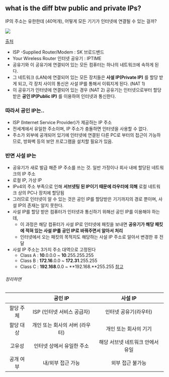 ## what is the diff btw public and private IPs?

IP의 주소는 유한한데 (40억개), 어떻게 모든 기기가 인터넷에 연결될 수 있는 걸까?

![](https://media.vlpt.us/post-images/noyo0123/dbb449f0-f35b-11e9-b6f8-339c87aa4e05/image.png)

[출처](https://www.howtogeek.com/255206/how-use-your-router-and-isps-modemrouter-combo-in-tandem/)
- ISP -Supplied Router/Modem : SK 브로드밴드
- Your Wireless Router 인터넷 공유기 : IPTIME
- 공유기와 이 공유기에 연결되어 있는 모든 컴퓨터는 하나의 네트워크에 속하게 된다.
- 그 네트워크 (LAN)에 연결되어 있는 모든 장치들은 **사설 IP(Private IP)** 를 할당 받게 되고, 각 장치 사이의 통신은 사설 IP를 통해서 이뤄지게 된다. (NAT 1)
- 이 공유기가 인터넷에 연결되어 있는 경우 (NAT 2) 
공유기는 인터넷으로부터 할당 받은 **공인 IP(Public IP)** 를 이용하여 인터넷과 통신한다.

### 따라서 공인 IP는..

- ISP (Internet Service Provider)가 제공하는 IP 주소
- 전세계에서 유일한 주소이며, IP 주소가 충돌하면 인터넷을 사용할 수 없다.
- 주소가 외부에 공개되어 있기에 인터넷에 연결된 다른 PC로 부터의 접근이 가능하므로, 방화벽 등의 보안 프로그램을 설치할 필요가 있음.

### 반면 사설 IP는

- 공유기가 새로 발급 해준 IP 주소를 쓰는 것. 일반 가정이나 회사 내에 할당된 네트워크의 IP 주소
- 로컬 IP, 가상 IP
- IPv4의 주소 부족으로 인해 **서브넷팅 된 IP이기 때문에 라우터에 의해** 로컬 네트워크 상의 PC나 장치에 할당됨
- 그러므로 인터넷이 알 수 있는 것은 공인 IP를 할당받은 기기까지의 경로 뿐이며, 사설 IP의 존재는 알지 못한다.
- 사설 IP를 할당 받은 컴퓨터가 인터넷과 통신하기 위해선 공인 IP를 이용해야 하는데,
    - 이 과정은 해당 컴퓨터가 사설 IP로 인터넷에 패킷을 보내면 **공유기가 해당 패킷에 적혀 있는 사설 IP를 공인 IP로 바꿔주면서 알아서 처리**
    - 인터넷에서 오는 패킷의 목적지도 해당하는 사설 IP 주소로 알아서 변경한 후 전달
- 사설 IP 주소는 3가지 주소 대역으로 고정된다
    - Class A : **10**.0.0.0 ~ **10**.255.255.255
    - Class B : **172.16**.0.0 ~ **172.31**.255.255
    - Class C : **192.168**.0.0 ~ **192.168.**255.255
[참고](https://velog.io/@hidaehyunlee/%EA%B3%B5%EC%9D%B8Public-%EC%82%AC%EC%84%A4Private-IP%EC%9D%98-%EC%B0%A8%EC%9D%B4%EC%A0%90)

###### 정리하면
|  | 공인 IP | 사설 IP |
|:---:|:---:|:---:|
| 할당 주체 | ISP (인터넷 서비스 공급자) | 인터넷 공유기(라우터) |
| 할당 대상 | 개인 또는 회사의 서버 (라우터) | 개인 또는 회사의 기기 |
| 고유성 | 인터넷 상에서 유일한 주소 | 해당 서브넷 네트워크 안에서 유일 |
| 공개 여부 | 내/외부 접근 가능 | 외부 접근 불가능 |


